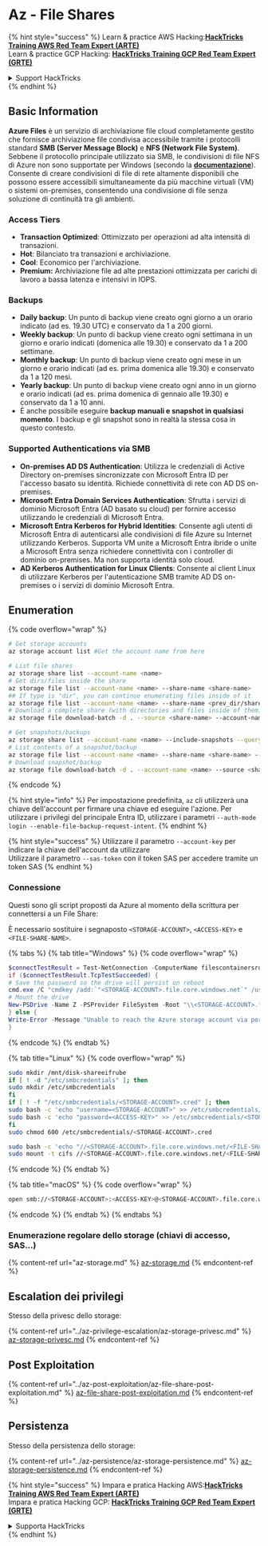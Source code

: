 # Az - File Shares

{% hint style="success" %}
Learn & practice AWS Hacking:<img src="../../../.gitbook/assets/image (1) (1) (1) (1).png" alt="" data-size="line">[**HackTricks Training AWS Red Team Expert (ARTE)**](https://training.hacktricks.xyz/courses/arte)<img src="../../../.gitbook/assets/image (1) (1) (1) (1).png" alt="" data-size="line">\
Learn & practice GCP Hacking: <img src="../../../.gitbook/assets/image (2) (1).png" alt="" data-size="line">[**HackTricks Training GCP Red Team Expert (GRTE)**<img src="../../../.gitbook/assets/image (2) (1).png" alt="" data-size="line">](https://training.hacktricks.xyz/courses/grte)

<details>

<summary>Support HackTricks</summary>

* Check the [**subscription plans**](https://github.com/sponsors/carlospolop)!
* **Join the** 💬 [**Discord group**](https://discord.gg/hRep4RUj7f) or the [**telegram group**](https://t.me/peass) or **follow** us on **Twitter** 🐦 [**@hacktricks\_live**](https://twitter.com/hacktricks_live)**.**
* **Share hacking tricks by submitting PRs to the** [**HackTricks**](https://github.com/carlospolop/hacktricks) and [**HackTricks Cloud**](https://github.com/carlospolop/hacktricks-cloud) github repos.

</details>
{% endhint %}

## Basic Information

**Azure Files** è un servizio di archiviazione file cloud completamente gestito che fornisce archiviazione file condivisa accessibile tramite i protocolli standard **SMB (Server Message Block)** e **NFS (Network File System)**. Sebbene il protocollo principale utilizzato sia SMB, le condivisioni di file NFS di Azure non sono supportate per Windows (secondo la [**documentazione**](https://learn.microsoft.com/en-us/azure/storage/files/files-nfs-protocol)). Consente di creare condivisioni di file di rete altamente disponibili che possono essere accessibili simultaneamente da più macchine virtuali (VM) o sistemi on-premises, consentendo una condivisione di file senza soluzione di continuità tra gli ambienti.

### Access Tiers

* **Transaction Optimized**: Ottimizzato per operazioni ad alta intensità di transazioni.
* **Hot**: Bilanciato tra transazioni e archiviazione.
* **Cool**: Economico per l'archiviazione.
* **Premium:** Archiviazione file ad alte prestazioni ottimizzata per carichi di lavoro a bassa latenza e intensivi in IOPS.

### Backups

* **Daily backup**: Un punto di backup viene creato ogni giorno a un orario indicato (ad es. 19.30 UTC) e conservato da 1 a 200 giorni.
* **Weekly backup**: Un punto di backup viene creato ogni settimana in un giorno e orario indicati (domenica alle 19.30) e conservato da 1 a 200 settimane.
* **Monthly backup**: Un punto di backup viene creato ogni mese in un giorno e orario indicati (ad es. prima domenica alle 19.30) e conservato da 1 a 120 mesi.
* **Yearly backup**: Un punto di backup viene creato ogni anno in un giorno e orario indicati (ad es. prima domenica di gennaio alle 19.30) e conservato da 1 a 10 anni.
* È anche possibile eseguire **backup manuali e snapshot in qualsiasi momento**. I backup e gli snapshot sono in realtà la stessa cosa in questo contesto.

### Supported Authentications via SMB

* **On-premises AD DS Authentication**: Utilizza le credenziali di Active Directory on-premises sincronizzate con Microsoft Entra ID per l'accesso basato su identità. Richiede connettività di rete con AD DS on-premises.
* **Microsoft Entra Domain Services Authentication**: Sfrutta i servizi di dominio Microsoft Entra (AD basato su cloud) per fornire accesso utilizzando le credenziali di Microsoft Entra.
* **Microsoft Entra Kerberos for Hybrid Identities**: Consente agli utenti di Microsoft Entra di autenticarsi alle condivisioni di file Azure su Internet utilizzando Kerberos. Supporta VM unite a Microsoft Entra ibride o unite a Microsoft Entra senza richiedere connettività con i controller di dominio on-premises. Ma non supporta identità solo cloud.
* **AD Kerberos Authentication for Linux Clients**: Consente ai client Linux di utilizzare Kerberos per l'autenticazione SMB tramite AD DS on-premises o i servizi di dominio Microsoft Entra.

## Enumeration

{% code overflow="wrap" %}
```bash
# Get storage accounts
az storage account list #Get the account name from here

# List file shares
az storage share list --account-name <name>
# Get dirs/files inside the share
az storage file list --account-name <name> --share-name <share-name>
## If type is "dir", you can continue enumerating files inside of it
az storage file list --account-name <name> --share-name <prev_dir/share-name>
# Download a complete share (with directories and files inside of them)
az storage file download-batch -d . --source <share-name> --account-name <name>

# Get snapshots/backups
az storage share list --account-name <name> --include-snapshots --query "[?snapshot != null]"
# List contents of a snapshot/backup
az storage file list --account-name <name> --share-name <share-name> --snapshot <snapshot-version> #e.g. "2024-11-25T11:26:59.0000000Z"
# Download snapshot/backup
az storage file download-batch -d . --account-name <name> --source <share-name> --snapshot <snapshot-version>
```
{% endcode %}

{% hint style="info" %}
Per impostazione predefinita, `az` cli utilizzerà una chiave dell'account per firmare una chiave ed eseguire l'azione. Per utilizzare i privilegi del principale Entra ID, utilizzare i parametri `--auth-mode login --enable-file-backup-request-intent`.
{% endhint %}

{% hint style="success" %}
Utilizzare il parametro `--account-key` per indicare la chiave dell'account da utilizzare\
Utilizzare il parametro `--sas-token` con il token SAS per accedere tramite un token SAS
{% endhint %}

### Connessione

Questi sono gli script proposti da Azure al momento della scrittura per connettersi a un File Share:

È necessario sostituire i segnaposto `<STORAGE-ACCOUNT>`, `<ACCESS-KEY>` e `<FILE-SHARE-NAME>`.

{% tabs %}
{% tab title="Windows" %}
{% code overflow="wrap" %}
```powershell
$connectTestResult = Test-NetConnection -ComputerName filescontainersrdtfgvhb.file.core.windows.net -Port 445
if ($connectTestResult.TcpTestSucceeded) {
# Save the password so the drive will persist on reboot
cmd.exe /C "cmdkey /add:`"<STORAGE-ACCOUNT>.file.core.windows.net`" /user:`"localhost\<STORAGE-ACCOUNT>`" /pass:`"<ACCESS-KEY>`""
# Mount the drive
New-PSDrive -Name Z -PSProvider FileSystem -Root "\\<STORAGE-ACCOUNT>.file.core.windows.net\<FILE-SHARE-NAME>" -Persist
} else {
Write-Error -Message "Unable to reach the Azure storage account via port 445. Check to make sure your organization or ISP is not blocking port 445, or use Azure P2S VPN, Azure S2S VPN, or Express Route to tunnel SMB traffic over a different port."
}
```
{% endcode %}
{% endtab %}

{% tab title="Linux" %}
{% code overflow="wrap" %}
```bash
sudo mkdir /mnt/disk-shareeifrube
if [ ! -d "/etc/smbcredentials" ]; then
sudo mkdir /etc/smbcredentials
fi
if [ ! -f "/etc/smbcredentials/<STORAGE-ACCOUNT>.cred" ]; then
sudo bash -c 'echo "username=<STORAGE-ACCOUNT>" >> /etc/smbcredentials/<STORAGE-ACCOUNT>.cred'
sudo bash -c 'echo "password=<ACCESS-KEY>" >> /etc/smbcredentials/<STORAGE-ACCOUNT>.cred'
fi
sudo chmod 600 /etc/smbcredentials/<STORAGE-ACCOUNT>.cred

sudo bash -c 'echo "//<STORAGE-ACCOUNT>.file.core.windows.net/<FILE-SHARE-NAME> /mnt/<FILE-SHARE-NAME> cifs nofail,credentials=/etc/smbcredentials/<STORAGE-ACCOUNT>.cred,dir_mode=0777,file_mode=0777,serverino,nosharesock,actimeo=30" >> /etc/fstab'
sudo mount -t cifs //<STORAGE-ACCOUNT>.file.core.windows.net/<FILE-SHARE-NAME> /mnt/<FILE-SHARE-NAME> -o credentials=/etc/smbcredentials/<STORAGE-ACCOUNT>.cred,dir_mode=0777,file_mode=0777,serverino,nosharesock,actimeo=30
```
{% endcode %}
{% endtab %}

{% tab title="macOS" %}
{% code overflow="wrap" %}
```bash
open smb://<STORAGE-ACCOUNT>:<ACCESS-KEY>@<STORAGE-ACCOUNT>.file.core.windows.net/<FILE-SHARE-NAME>
```
{% endcode %}
{% endtab %}
{% endtabs %}

### Enumerazione regolare dello storage (chiavi di accesso, SAS...)

{% content-ref url="az-storage.md" %}
[az-storage.md](az-storage.md)
{% endcontent-ref %}

## Escalation dei privilegi

Stesso della privesc dello storage:

{% content-ref url="../az-privilege-escalation/az-storage-privesc.md" %}
[az-storage-privesc.md](../az-privilege-escalation/az-storage-privesc.md)
{% endcontent-ref %}

## Post Exploitation

{% content-ref url="../az-post-exploitation/az-file-share-post-exploitation.md" %}
[az-file-share-post-exploitation.md](../az-post-exploitation/az-file-share-post-exploitation.md)
{% endcontent-ref %}

## Persistenza

Stesso della persistenza dello storage:

{% content-ref url="../az-persistence/az-storage-persistence.md" %}
[az-storage-persistence.md](../az-persistence/az-storage-persistence.md)
{% endcontent-ref %}

{% hint style="success" %}
Impara e pratica Hacking AWS:<img src="../../../.gitbook/assets/image (1) (1) (1) (1).png" alt="" data-size="line">[**HackTricks Training AWS Red Team Expert (ARTE)**](https://training.hacktricks.xyz/courses/arte)<img src="../../../.gitbook/assets/image (1) (1) (1) (1).png" alt="" data-size="line">\
Impara e pratica Hacking GCP: <img src="../../../.gitbook/assets/image (2) (1).png" alt="" data-size="line">[**HackTricks Training GCP Red Team Expert (GRTE)**<img src="../../../.gitbook/assets/image (2) (1).png" alt="" data-size="line">](https://training.hacktricks.xyz/courses/grte)

<details>

<summary>Supporta HackTricks</summary>

* Controlla i [**piani di abbonamento**](https://github.com/sponsors/carlospolop)!
* **Unisciti al** 💬 [**gruppo Discord**](https://discord.gg/hRep4RUj7f) o al [**gruppo telegram**](https://t.me/peass) o **seguici** su **Twitter** 🐦 [**@hacktricks\_live**](https://twitter.com/hacktricks_live)**.**
* **Condividi trucchi di hacking inviando PR ai** [**HackTricks**](https://github.com/carlospolop/hacktricks) e [**HackTricks Cloud**](https://github.com/carlospolop/hacktricks-cloud) repos su github.

</details>
{% endhint %}
